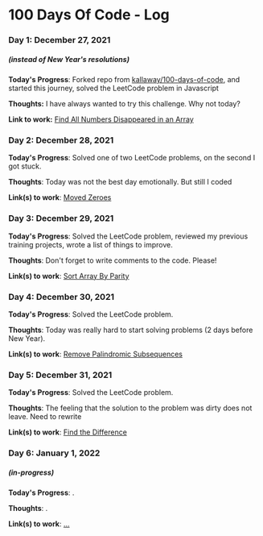 # 100 Days Of Code - Log

### Day 1: December 27, 2021 
##### (instead of New Year's resolutions)

**Today's Progress**: Forked repo from [kallaway/100-days-of-code](https://github.com/kallaway/100-days-of-code), and started this journey, solved the LeetCode problem in Javascript

**Thoughts:** I have always wanted to try this challenge. Why not today?

**Link to work:** [Find All Numbers Disappeared in an Array](https://github.com/aklikh/100-days-of-code/blob/master/code_js/LeetCode_js/AllNumbersDisappeared.js)

### Day 2: December 28, 2021 

**Today's Progress**: Solved one of two LeetCode problems, on the second I got stuck.

**Thoughts**: Today was not the best day emotionally. But still I coded

**Link(s) to work**: [Moved Zeroes](https://github.com/aklikh/100-days-of-code/blob/master/code_js/LeetCode_js/MoveZeroes.js)

### Day 3: December 29, 2021 

**Today's Progress**: Solved the LeetCode problem, reviewed my previous training projects, wrote a list of things to improve.

**Thoughts**: Don't forget to write comments to the code. Please!

**Link(s) to work**: [Sort Array By Parity](https://github.com/aklikh/100-days-of-code/blob/master/code_js/LeetCode_js/SortArrayByParity.js)

### Day 4: December 30, 2021 

**Today's Progress**: Solved the LeetCode problem.

**Thoughts**: Today was really hard to start solving problems (2 days before New Year).

**Link(s) to work**: [Remove Palindromic Subsequences](https://github.com/aklikh/100-days-of-code/blob/master/code_js/LeetCode_js/removePalindromeSub.js)

### Day 5: December 31, 2021 


**Today's Progress**: Solved the LeetCode problem.

**Thoughts**: The feeling that the solution to the problem was dirty does not leave. Need to rewrite

**Link(s) to work**: [Find the Difference](https://github.com/aklikh/100-days-of-code/blob/master/code_js/LeetCode_js/FindTheDif.js)

### Day 6: January 1, 2022 
##### (in-progress)

**Today's Progress**: .

**Thoughts**: .

**Link(s) to work**: [...](https://)